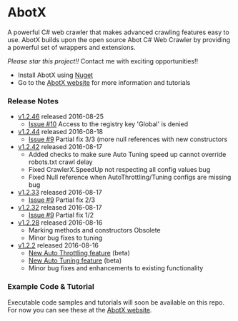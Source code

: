 # AbotX #

A powerful C# web crawler that makes advanced crawling features easy to use. AbotX builds upon the open source Abot C# Web Crawler by providing a powerful set of wrappers and extensions.

*Please star this project!!* Contact me with exciting opportunities!!

* Install AbotX using [Nuget](https://www.nuget.org/packages/AbotX/)
* Go to the [AbotX website](https://abotx.org) for more information and tutorials

### Release Notes ###
  * [v1.2.46](https://www.nuget.org/packages/AbotX/1.2.46) released 2016-08-25
    * [Issue #10](https://github.com/sjdirect/abotx/issues/10) Access to the registry key 'Global' is denied
  * [v1.2.44](https://www.nuget.org/packages/AbotX/1.2.44) released 2016-08-18
    * [Issue #9](https://github.com/sjdirect/abotx/issues/9) Partial fix 3/3 (more null references with new constructors
  * [v1.2.42](https://www.nuget.org/packages/AbotX/1.2.42) released 2016-08-17
    * Added checks to make sure Auto Tuning speed up cannot override robots.txt crawl delay
    * Fixed CrawlerX.SpeedUp not respecting all config values bug
    * Fixed Null reference when AutoThrottling/Tuning configs are missing bug
  * [v1.2.33](https://www.nuget.org/packages/AbotX/1.2.33) released 2016-08-17
    * [Issue #9](https://github.com/sjdirect/abotx/issues/9) Partial fix 2/3
  * [v1.2.32](https://www.nuget.org/packages/AbotX/1.2.32) released 2016-08-17
    * [Issue #9](https://github.com/sjdirect/abotx/issues/9) Partial fix 1/2
  * [v1.2.28](https://www.nuget.org/packages/AbotX/1.2.28) released 2016-08-16
    * Marking methods and constructors Obsolete
    * Minor bug fixes to tuning
  * [v1.2.2](https://www.nuget.org/packages/AbotX/1.2.2) released 2016-08-16
    * [New Auto Throttling feature](https://abotx.org/Learn/AutoThrottling) (beta)
    * [New Auto Tuning feature](https://abotx.org/Learn/AutoTuning) (beta)
    * Minor bug fixes and enhancements to existing functionality

### Example Code & Tutorial ###
Executable code samples and tutorials will soon be available on this repo. For now you can see these at the [AbotX website](https://abotx.org).
